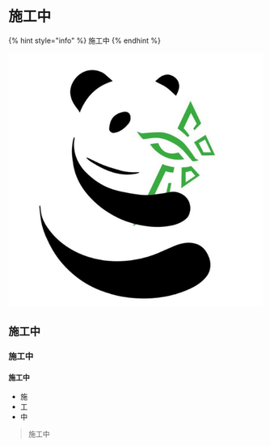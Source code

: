 # 施工中

{% hint style="info" %}
施工中
{% endhint %}

![Chengdu Enlightened LOGO](.gitbook/assets/img_0353.JPG)

## 施工中

### 施工中

#### 施工中

* 施
* 工
* 中

> 施工中

